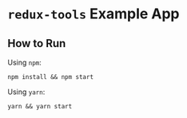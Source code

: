 # `redux-tools` Example App

## How to Run

Using `npm`:

```
npm install && npm start
```

Using `yarn`:

```
yarn && yarn start
```
